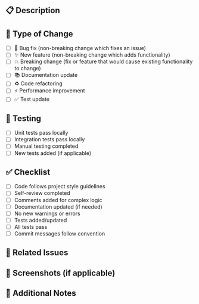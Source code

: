 ## 📋 Description
<!-- Provide a brief description of your changes -->



## 🎯 Type of Change
<!-- Mark the relevant option with an 'x' -->

- [ ] 🐛 Bug fix (non-breaking change which fixes an issue)
- [ ] ✨ New feature (non-breaking change which adds functionality)
- [ ] 💥 Breaking change (fix or feature that would cause existing functionality to change)
- [ ] 📚 Documentation update
- [ ] ♻️ Code refactoring
- [ ] ⚡ Performance improvement
- [ ] ✅ Test update

## 🧪 Testing
<!-- Describe the tests you ran to verify your changes -->

- [ ] Unit tests pass locally
- [ ] Integration tests pass locally
- [ ] Manual testing completed
- [ ] New tests added (if applicable)

## ✅ Checklist
<!-- Mark completed items with an 'x' -->

- [ ] Code follows project style guidelines
- [ ] Self-review completed
- [ ] Comments added for complex logic
- [ ] Documentation updated (if needed)
- [ ] No new warnings or errors
- [ ] Tests added/updated
- [ ] All tests pass
- [ ] Commit messages follow convention

## 🔗 Related Issues
<!-- Link related issues using: Closes #123, Fixes #456, Related to #789 -->



## 📸 Screenshots (if applicable)
<!-- Add screenshots for UI changes -->



## 📝 Additional Notes
<!-- Any additional information or context -->


